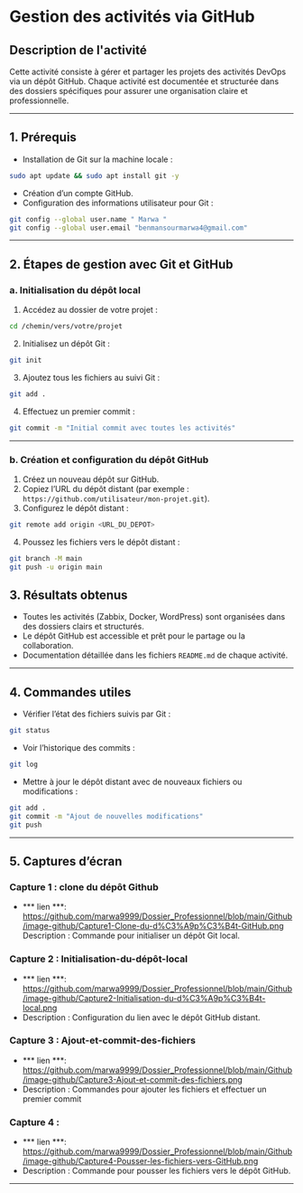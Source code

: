 # Gestion des activités via GitHub

## Description de l'activité

Cette activité consiste à gérer et partager les projets des activités DevOps via un dépôt GitHub. Chaque activité est documentée et structurée dans des dossiers spécifiques pour assurer une organisation claire et professionnelle.

---

## 1. Prérequis

- Installation de Git sur la machine locale :

```bash
sudo apt update && sudo apt install git -y
```

- Création d’un compte GitHub.
- Configuration des informations utilisateur pour Git :

```bash
git config --global user.name " Marwa "
git config --global user.email "benmansourmarwa4@gmail.com"
```

---

## 2. Étapes de gestion avec Git et GitHub

### a. Initialisation du dépôt local

1. Accédez au dossier de votre projet :

```bash
cd /chemin/vers/votre/projet
```

2. Initialisez un dépôt Git :

```bash
git init
```

3. Ajoutez tous les fichiers au suivi Git :

```bash
git add .
```

4. Effectuez un premier commit :

```bash
git commit -m "Initial commit avec toutes les activités"
```

---

### b. Création et configuration du dépôt GitHub

1. Créez un nouveau dépôt sur GitHub.
2. Copiez l’URL du dépôt distant (par exemple : `https://github.com/utilisateur/mon-projet.git`).
3. Configurez le dépôt distant :

```bash
git remote add origin <URL_DU_DEPOT>
```

4. Poussez les fichiers vers le dépôt distant :

```bash
git branch -M main
git push -u origin main
```

## 3. Résultats obtenus

- Toutes les activités (Zabbix, Docker, WordPress) sont organisées dans des dossiers clairs et structurés.
- Le dépôt GitHub est accessible et prêt pour le partage ou la collaboration.
- Documentation détaillée dans les fichiers `README.md` de chaque activité.

---

## 4. Commandes utiles

- Vérifier l’état des fichiers suivis par Git :

```bash
git status
```

- Voir l’historique des commits :

```bash
git log
```

- Mettre à jour le dépôt distant avec de nouveaux fichiers ou modifications :

```bash
git add .
git commit -m "Ajout de nouvelles modifications"
git push
```

---

## 5. Captures d’écran

### Capture 1 : clone du dépôt Github 
- *** lien ***: https://github.com/marwa9999/Dossier_Professionnel/blob/main/Github/image-github/Capture1-Clone-du-d%C3%A9p%C3%B4t-GitHub.png
Description : Commande pour initialiser un dépôt Git local.

### Capture 2 : Initialisation-du-dépôt-local
- *** lien ***: https://github.com/marwa9999/Dossier_Professionnel/blob/main/Github/image-github/Capture2-Initialisation-du-d%C3%A9p%C3%B4t-local.png
- Description : Configuration du lien avec le dépôt GitHub distant.

### Capture 3 : Ajout-et-commit-des-fichiers
- *** lien ***: https://github.com/marwa9999/Dossier_Professionnel/blob/main/Github/image-github/Capture3-Ajout-et-commit-des-fichiers.png
- Description : Commandes pour ajouter les fichiers et effectuer un premier commit


### Capture 4 : 
- *** lien ***: https://github.com/marwa9999/Dossier_Professionnel/blob/main/Github/image-github/Capture4-Pousser-les-fichiers-vers-GitHub.png
- Description : Commande pour pousser les fichiers vers le dépôt GitHub.



---
